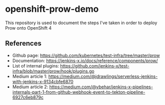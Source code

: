 # openshift-prow-demo

This repository is used to document the steps I've taken in order to deploy Prow onto OpenShift 4

## References

  - Github page: https://github.com/kubernetes/test-infra/tree/master/prow
  - Documentation: https://jenkins-x.io/docs/reference/components/prow/
  - List of internal plugins: https://github.com/jenkins-x/test-infra/blob/master/prow/hook/plugins.go
  - Medium article 1: https://medium.com/@jdrawlings/serverless-jenkins-with-jenkins-x-9134cbfe6870
  - Medium article 2: https://medium.com/@vbehar/jenkins-x-pipelines-internals-part-1-from-github-webhook-event-to-tekton-pipeline-6927c6eb879c
